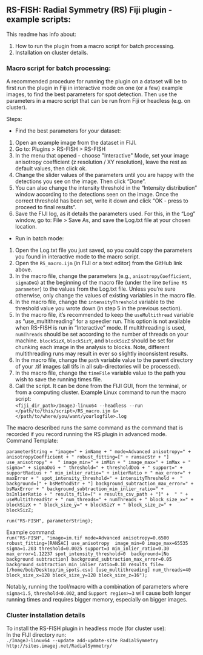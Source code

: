 ## RS-FISH: Radial Symmetry (RS) Fiji plugin - example scripts:

This readme has info about:  
1. How to run the plugin from a macro script for batch processing.
2. Installation on cluster details.

### Macro script for batch processing:

A recommended procedure for running the plugin on a dataset will be to first run the plugin in Fiji in interactive mode on one (or a few) example images, to find the best parameters for spot detection. Then use the parameters in a macro script that can be run from Fiji or headless (e.g. on cluster).  

Steps:   
* Find the best parameters for your dataset:
1. Open an example image from the dataset in FIJI.
2. Go to: Plugins > RS-FISH > RS-FISH
3. In the menu that opened - choose "Interactive" Mode, set your image anisotropy coefficient (z resolution / XY resolution), leave the rest as default values, then click ok.
4. Change the slider values of the parameters until you are happy with the detections you see on the image. Then click “Done”.
5. You can also change the intensity threshold in the “Intensity distribution” window according to the detections seen on the image. Once the correct threshold has been set, write it down and click “OK - press to proceed to final results”.
6. Save the FIJI log, as it details the parameters used. For this, in the “Log” window, go to: File > Save As, and save the Log.txt file at your chosen location.
* Run in batch mode:
1. Open the Log.txt file you just saved, so you could copy the parameters you found in interactive mode to the macro script.
2. Open the `RS_macro.ijm` (in FIJI or a text editor) from the GitHub link above.
3. In the macro file, change the parameters (e.g., `anisotropyCoefficient`, `sigmaDoG`) at the beginning of the macro file (under the line `Define RS parameter`) to the values from the Log.txt file. Unless you’re sure otherwise, only change the values of existing variables in the macro file.
4. In the macro file, change the `intensityThreshold` variable to the threshold value you wrote down (in step 5 in the previous section).
5. In the macro file, it’s recommended to keep the `useMultithread` variable as “use_multithreading” for a speedier run. This option is not available when RS-FISH is run in “Interactive” mode. If multithreading is used, `numThreads` should be set according to the number of threads on your machine. `blockSizX`,  `blockSizY`, and `blockSizZ` should be set for chunking each image in the analysis to blocks. Note, different multithreading runs may result in ever so slightly inconsistent results.
6. In the macro file, change the `path` variable value to the parent directory of your .tif images (all tifs in all sub-directories will be processed).
7. In the macro file, change the `timeFile` variable value to the path you wish to save the running times file.
8. Call the script. It can be done from the FIJI GUI, from the terminal, or from a computing cluster. Example Linux command to run the macro script:  
`<fiji_dir_path>/ImageJ-linux64 --headless --run </path/to/this/script>/RS_macro.ijm &> </path/to/where/you/want/yourlogfile>.log`  


The macro described runs the same command as the command that is recorded if you record running the RS plugin in advanced mode.  
Command Template:   

`parameterString = "image=" + imName + " mode=Advanced anisotropy=" + anisotropyCoefficient + " robust_fitting=[" + ransacStr + "] use_anisotropy" +  " image_min=" + imMin + " image_max=" + imMax + " sigma=" + sigmaDoG + " threshold=" + thresholdDoG + " support=" + supportRadius + " min_inlier_ratio=" + inlierRatio + " max_error=" + maxError + " spot_intensity_threshold=" + intensityThreshold +  " background=[" + bsMethodStr + "] background_subtraction_max_error=" + bsMaxError + " background_subtraction_min_inlier_ratio=" + bsInlierRatio + " results_file=[" + results_csv_path + "]" +  " " + useMultithreadStr + " num_threads=" + numThreads + " block_size_x=" + blockSizX + " block_size_y=" + blockSizY + " block_size_z=" + blockSizZ;`    

`run("RS-FISH", parameterString);`   
	
Example command:  
`run("RS-FISH", "image=im.tif mode=Advanced anisotropy=0.6500 robust_fitting=[RANSAC] use_anisotropy  image_min=0 image_max=65535 sigma=1.203 threshold=0.0025 support=3 min_inlier_ratio=0.30 max_error=1.12237 spot_intensity_threshold=0  background=[No background subtraction] background_subtraction_max_error=0.05 background_subtraction_min_inlier_ratio=0.10 results_file=[/home/bob/Desktop/im_spots.csv] [use_multithreading] num_threads=40 block_size_x=128 block_size_y=128 block_size_z=16");`  

Notably, running the tool/macro with a combination of parameters where `sigma<1.5`, `threshold<0.002`, and `Support region>=3` will cause both longer running times and requires bigger memory, especially on bigger images.  


### Cluster installation details

To install the RS-FISH plugin in headless mode (for cluster use):   
In the FIJI directory run:   
`./ImageJ-linux64 --update add-update-site RadialSymmetry http://sites.imagej.net/RadialSymmetry/`   








